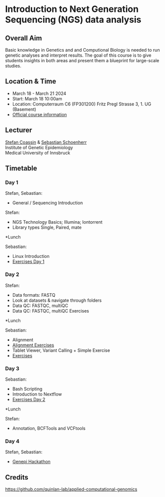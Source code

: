 # Introduction to Next Generation Sequencing (NGS) data analysis

## Overall Aim
Basic knowledge in Genetics and and Computional Biology is needed to run genetic analyses and interpret results. The goal of this course is to give students insights in both areas and present them a blueprint for large-scale studies.  

## Location & Time
* March 18 - March 21 2024 
* Start: March 18 10:00am
* Location: Computerraum C6 (FP301200) Fritz Pregl Strasse 3, 1. UG (Basement)
* [Official course information]([https://inside.i-med.ac.at/online/wbLv.wbShowLVDetail?pStpSpNr=872000](https://inside.i-med.ac.at/online/wbLv.wbShowLVDetail?pStpSpNr=893330))

## Lecturer
[Stefan Coassin](https://genepi.i-med.ac.at/team/coassin-stefan/) & [Sebastian Schoenherr](https://genepi.i-med.ac.at/team/schoenherr-sebastian)  
Institute of Genetic Epidemiology  
Medical University of Innsbruck 

## Timetable

### Day 1
Stefan, Sebastian:
* General / Sequencing Introduction

Stefan:
* NGS Technology Basics; Illumina; Iontorrent 
* Library types Single, Paired, mate 

*Lunch 

Sebastian:
* Linux Introduction 
* [Exercises Day 1](scripts/exercises.md)

### Day 2 
Stefan:
* Data formats: FASTQ 
* Look at datasets & navigate through folders 
* Data QC: FASTQC, multiQC 
* Data QC: FASTQC, multiQC Exercises 

*Lunch 

Sebastian:
* Alignment
* [Alignment Exercises](https://github.com/seppinho/ngs-class/blob/master/scripts/mapping.md)
* Tablet Viewer, Variant Calling + Simple Exercise 
* [Exercises](https://github.com/seppinho/ngs-class/blob/master/scripts/variant-calling.md) 


### Day 3
Sebastian:
* Bash Scripting
* Introduction to Nextflow
* [Exercises Day 2](scripts/tool-installation.md)


*Lunch

Stefan:
* Annotation, BCFTools and VCFtools

### Day 4
Stefan, Sebastian:
* [Genepi Hackathon](https://github.com/genepi/ngs-class/blob/master/scripts/project.md)

## Credits
https://github.com/quinlan-lab/applied-computational-genomics
